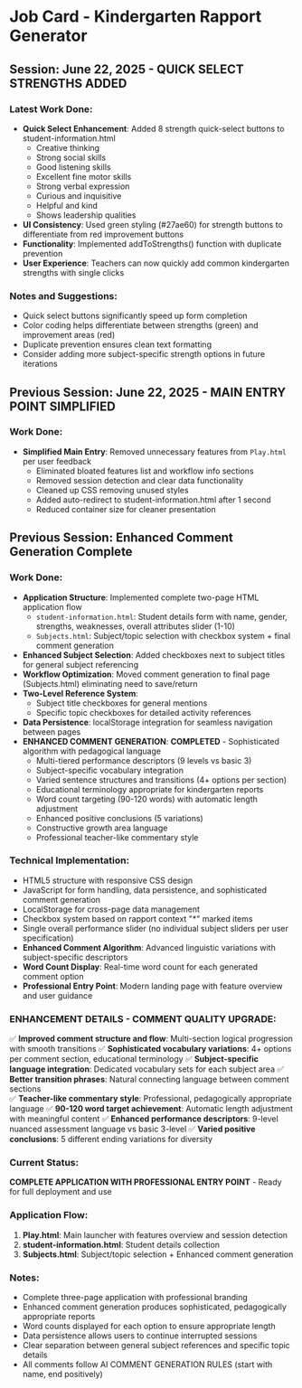 # Job Card - Kindergarten Rapport Generator

## Session: June 22, 2025 - QUICK SELECT STRENGTHS ADDED

### Latest Work Done:
- **Quick Select Enhancement**: Added 8 strength quick-select buttons to student-information.html
  - Creative thinking
  - Strong social skills  
  - Good listening skills
  - Excellent fine motor skills
  - Strong verbal expression
  - Curious and inquisitive
  - Helpful and kind
  - Shows leadership qualities
- **UI Consistency**: Used green styling (#27ae60) for strength buttons to differentiate from red improvement buttons
- **Functionality**: Implemented addToStrengths() function with duplicate prevention
- **User Experience**: Teachers can now quickly add common kindergarten strengths with single clicks

### Notes and Suggestions:
- Quick select buttons significantly speed up form completion
- Color coding helps differentiate between strengths (green) and improvement areas (red)
- Duplicate prevention ensures clean text formatting
- Consider adding more subject-specific strength options in future iterations

## Previous Session: June 22, 2025 - MAIN ENTRY POINT SIMPLIFIED

### Work Done:
- **Simplified Main Entry**: Removed unnecessary features from `Play.html` per user feedback
  - Eliminated bloated features list and workflow info sections
  - Removed session detection and clear data functionality  
  - Cleaned up CSS removing unused styles
  - Added auto-redirect to student-information.html after 1 second
  - Reduced container size for cleaner presentation

## Previous Session: Enhanced Comment Generation Complete

### Work Done:
- **Application Structure**: Implemented complete two-page HTML application flow
  - `student-information.html`: Student details form with name, gender, strengths, weaknesses, overall attributes slider (1-10)
  - `Subjects.html`: Subject/topic selection with checkbox system + final comment generation
- **Enhanced Subject Selection**: Added checkboxes next to subject titles for general subject referencing
- **Workflow Optimization**: Moved comment generation to final page (Subjects.html) eliminating need to save/return
- **Two-Level Reference System**: 
  - Subject title checkboxes for general mentions
  - Specific topic checkboxes for detailed activity references
- **Data Persistence**: localStorage integration for seamless navigation between pages
- **ENHANCED COMMENT GENERATION**: **COMPLETED** - Sophisticated algorithm with pedagogical language
  - Multi-tiered performance descriptors (9 levels vs basic 3)
  - Subject-specific vocabulary integration 
  - Varied sentence structures and transitions (4+ options per section)
  - Educational terminology appropriate for kindergarten reports
  - Word count targeting (90-120 words) with automatic length adjustment
  - Enhanced positive conclusions (5 variations)
  - Constructive growth area language
  - Professional teacher-like commentary style

### Technical Implementation:
- HTML5 structure with responsive CSS design
- JavaScript for form handling, data persistence, and sophisticated comment generation
- LocalStorage for cross-page data management
- Checkbox system based on rapport context "*" marked items
- Single overall performance slider (no individual subject sliders per user specification)
- **Enhanced Comment Algorithm**: Advanced linguistic variations with subject-specific descriptors
- **Word Count Display**: Real-time word count for each generated comment option
- **Professional Entry Point**: Modern landing page with feature overview and user guidance

### ENHANCEMENT DETAILS - COMMENT QUALITY UPGRADE:
✅ **Improved comment structure and flow**: Multi-section logical progression with smooth transitions
✅ **Sophisticated vocabulary variations**: 4+ options per comment section, educational terminology
✅ **Subject-specific language integration**: Dedicated vocabulary sets for each subject area
✅ **Better transition phrases**: Natural connecting language between comment sections  
✅ **Teacher-like commentary style**: Professional, pedagogically appropriate language
✅ **90-120 word target achievement**: Automatic length adjustment with meaningful content
✅ **Enhanced performance descriptors**: 9-level nuanced assessment language vs basic 3-level
✅ **Varied positive conclusions**: 5 different ending variations for diversity

### Current Status: 
**COMPLETE APPLICATION WITH PROFESSIONAL ENTRY POINT** - Ready for full deployment and use

### Application Flow:
1. **Play.html**: Main launcher with features overview and session detection
2. **student-information.html**: Student details collection 
3. **Subjects.html**: Subject/topic selection + Enhanced comment generation

### Notes:
- Complete three-page application with professional branding
- Enhanced comment generation produces sophisticated, pedagogically appropriate reports
- Word counts displayed for each option to ensure appropriate length
- Data persistence allows users to continue interrupted sessions
- Clear separation between general subject references and specific topic details
- All comments follow AI COMMENT GENERATION RULES (start with name, end positively)
